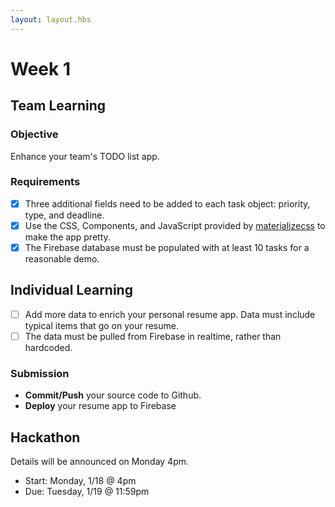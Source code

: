 ```yaml
---
layout: layout.hbs
---
```


# Week 1

## Team Learning

### Objective

Enhance your team's TODO list app.

### Requirements

* [x] Three additional fields need to be added to each task object: priority, type, and deadline.
* [x] Use the CSS, Components, and JavaScript provided by [materializecss](http://materializecss.com/) to make the app pretty.
* [x] The Firebase database must be populated with at least 10 tasks for a reasonable demo.

## Individual Learning

* [ ] Add more data to enrich your personal resume app. Data must include typical items that go on your resume.
* [ ] The data must be pulled from Firebase in realtime, rather than hardcoded.

### Submission

* __Commit/Push__ your source code to Github.
* __Deploy__ your resume app to Firebase


## Hackathon

Details will be announced on Monday 4pm.

* Start: Monday, 1/18 @ 4pm
* Due: Tuesday, 1/19 @ 11:59pm

